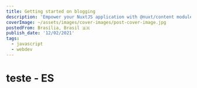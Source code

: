 ```yaml
---
title: Getting started on blogging
description: 'Empower your NuxtJS application with @nuxt/content module: write in a content/ directory and fetch your Markdown, JSON, YAML and CSV files through a MongoDB like API, acting as a Git-based Headless CMS.'
coverImage: ~/assets/images/cover-images/post-cover-image.jpg
postedFrom: Brasília, Brasil 🇧🇷
publish_date: '12/02/2021'
tags:
  - javascript
  - webdev
---
```


# teste - ES
